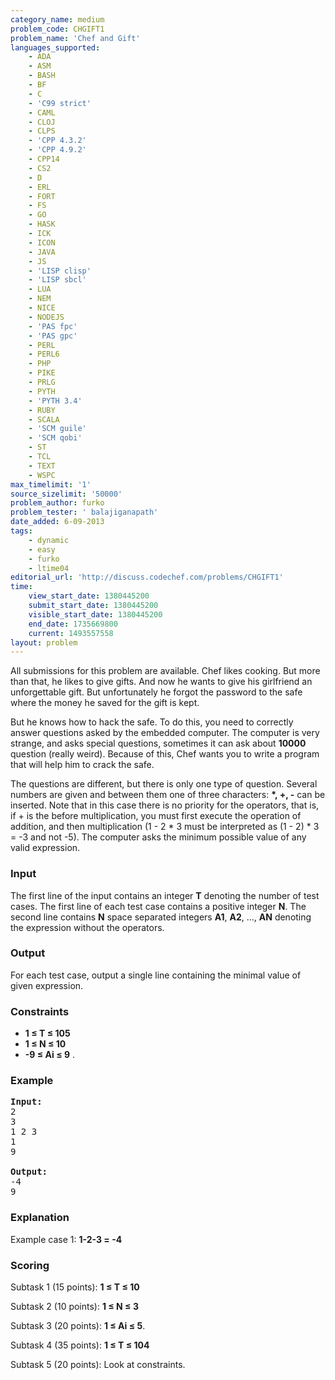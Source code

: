 ```yaml
---
category_name: medium
problem_code: CHGIFT1
problem_name: 'Chef and Gift'
languages_supported:
    - ADA
    - ASM
    - BASH
    - BF
    - C
    - 'C99 strict'
    - CAML
    - CLOJ
    - CLPS
    - 'CPP 4.3.2'
    - 'CPP 4.9.2'
    - CPP14
    - CS2
    - D
    - ERL
    - FORT
    - FS
    - GO
    - HASK
    - ICK
    - ICON
    - JAVA
    - JS
    - 'LISP clisp'
    - 'LISP sbcl'
    - LUA
    - NEM
    - NICE
    - NODEJS
    - 'PAS fpc'
    - 'PAS gpc'
    - PERL
    - PERL6
    - PHP
    - PIKE
    - PRLG
    - PYTH
    - 'PYTH 3.4'
    - RUBY
    - SCALA
    - 'SCM guile'
    - 'SCM qobi'
    - ST
    - TCL
    - TEXT
    - WSPC
max_timelimit: '1'
source_sizelimit: '50000'
problem_author: furko
problem_tester: ' balajiganapath'
date_added: 6-09-2013
tags:
    - dynamic
    - easy
    - furko
    - ltime04
editorial_url: 'http://discuss.codechef.com/problems/CHGIFT1'
time:
    view_start_date: 1380445200
    submit_start_date: 1380445200
    visible_start_date: 1380445200
    end_date: 1735669800
    current: 1493557558
layout: problem
---
```

All submissions for this problem are available. Chef likes cooking. But more than that, he likes to give gifts. And now he wants to give his girlfriend an unforgettable gift. But unfortunately he forgot the password to the safe where the money he saved for the gift is kept.

But he knows how to hack the safe. To do this, you need to correctly answer questions asked by the embedded computer. The computer is very strange, and asks special questions, sometimes it can ask about **10000** question (really weird). Because of this, Chef wants you to write a program that will help him to crack the safe.

The questions are different, but there is only one type of question. Several numbers are given and between them one of three characters: **\*, +, -** can be inserted. Note that in this case there is no priority for the operators, that is, if + is the before multiplication, you must first execute the operation of addition, and then multiplication (1 - 2 \* 3 must be interpreted as (1 - 2) \* 3 = -3 and not -5). The computer asks the minimum possible value of any valid expression.

### Input

The first line of the input contains an integer **T** denoting the number of test cases. The first line of each test case contains a positive integer **N**. The second line contains **N** space separated integers **A1**, **A2**, ..., **AN** denoting the expression without the operators.

### Output

For each test case, output a single line containing the minimal value of given expression.

### Constraints

- **1 ≤ T ≤ 105**
- **1 ≤ N ≤ 10**
- **-9 ≤ Ai ≤ 9**
.


### Example

<pre><b>Input:</b>
2
3
1 2 3
1
9

<b>Output:</b>
-4
9
</pre>
### Explanation

Example case 1: **1-2-3 = -4**

###  Scoring 

Subtask 1 (15 points):  **1 ≤ T ≤ 10**  

Subtask 2 (10 points):  **1 ≤ N ≤ 3**  

Subtask 3 (20 points):  **1 ≤ Ai ≤ 5**. 

Subtask 4 (35 points): **1 ≤ T ≤ 104**  

Subtask 5 (20 points): Look at constraints.
